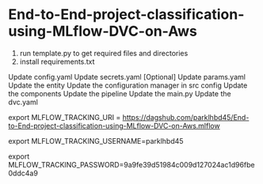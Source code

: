 # End-to-End-project-classification-using-MLflow-DVC-on-Aws

1. run template.py to get required files and directories
2. install requirements.txt







Update config.yaml
Update secrets.yaml [Optional]
Update params.yaml
Update the entity
Update the configuration manager in src config
Update the components
Update the pipeline
Update the main.py
Update the dvc.yaml

<!-- 
os.environ["MLFLOW_TRACKING_URL"]= "https://dagshub.com/parklhbd45/End-to-End-project-classification-using-MLflow-DVC-on-Aws.mlflow"
os.environ["MLFLOW_TRACKING_USERNAME"]= "parklhbd45"
os.environ["MLFLOW_TRACKING_PASSWORD"]= "847742b9f9475d5bed98a9551938378e515df102" -->

export MLFLOW_TRACKING_URI = https://dagshub.com/parklhbd45/End-to-End-project-classification-using-MLflow-DVC-on-Aws.mlflow

export MLFLOW_TRACKING_USERNAME=parklhbd45

export MLFLOW_TRACKING_PASSWORD=9a9fe39d51984c009d127024ac1d96fbe0ddc4a9